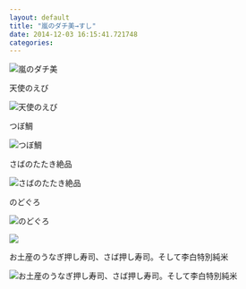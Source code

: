 ```yaml
---
layout: default
title: "嵐のダチ美→すし"
date: 2014-12-03 16:15:41.721748
categories: 
---
```


![嵐のダチ美](/assets/images/201410/10725023_866798293350547_911684246_n.jpg)

天使のえび

![天使のえび](/assets/images/201410/10724241_783018931741547_1054696878_n.jpg)

つぼ鯛

![つぼ鯛](/assets/images/201410/10693303_757822727624791_1558719945_n.jpg)

さばのたたき絶品

![さばのたたき絶品](/assets/images/201410/925351_1496017554018328_1789829778_n.jpg)

のどぐろ

![のどぐろ](/assets/images/201410/10724978_744428178958219_1117367338_n.jpg)

![](/assets/images/201410/1390388_827268623991410_1924727146_n.jpg)

お土産のうなぎ押し寿司、さば押し寿司。そして李白特別純米

![お土産のうなぎ押し寿司、さば押し寿司。そして李白特別純米](/assets/images/201410/1390250_317112155143342_279219449_n.jpg)


